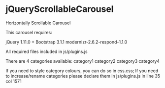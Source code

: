 jQueryScrollableCarousel
========================

Horizontally Scrollable Carousel 

This carousel requires:

jQuery 1.11.0 +
Bootstrap 3.1.1
modernizr-2.6.2-respond-1.1.0

All required files included in js/plugins.js

There are 4 categories available:
category1
category2
category3
category4

If you need to style category colours, you can do so in css.css;
If you need to increase/rename categories please declare them in js/plugins.js in line 35 col 1571
